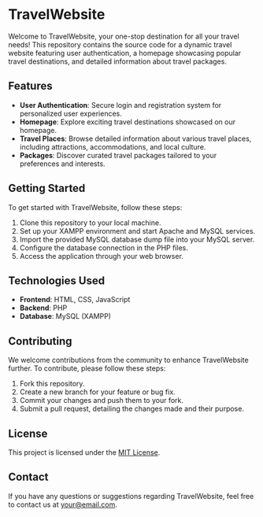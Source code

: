 # TravelWebsite

Welcome to TravelWebsite, your one-stop destination for all your travel needs! This repository contains the source code for a dynamic travel website featuring user authentication, a homepage showcasing popular travel destinations, and detailed information about travel packages.

## Features

- **User Authentication**: Secure login and registration system for personalized user experiences.
- **Homepage**: Explore exciting travel destinations showcased on our homepage.
- **Travel Places**: Browse detailed information about various travel places, including attractions, accommodations, and local culture.
- **Packages**: Discover curated travel packages tailored to your preferences and interests.

## Getting Started

To get started with TravelWebsite, follow these steps:

1. Clone this repository to your local machine.
2. Set up your XAMPP environment and start Apache and MySQL services.
3. Import the provided MySQL database dump file into your MySQL server.
4. Configure the database connection in the PHP files.
5. Access the application through your web browser.

## Technologies Used

- **Frontend**: HTML, CSS, JavaScript
- **Backend**: PHP
- **Database**: MySQL (XAMPP)

## Contributing

We welcome contributions from the community to enhance TravelWebsite further. To contribute, please follow these steps:

1. Fork this repository.
2. Create a new branch for your feature or bug fix.
3. Commit your changes and push them to your fork.
4. Submit a pull request, detailing the changes made and their purpose.

## License

This project is licensed under the [MIT License](LICENSE).

## Contact

If you have any questions or suggestions regarding TravelWebsite, feel free to contact us at [your@email.com](mailto:your@email.com).
